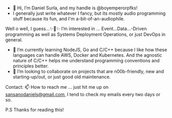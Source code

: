 - 👋 Hi, I’m Daniel Surla, and my handle is @boyemperorpfks!
- I generally just write whatever I fancy, but its mostly audio programming stuff because its fun, and I'm a-bit-of-an-audiophile.

Well o well, I guess...✨👀✨ I’m interested in ... Event...Data...-Driven programming as well as Systems Deployment Operations, or just DevOps in general.
- 🌱 I’m currently learning NodeJS, Go and C/C++ because I like how these languages can handle AWS, Docker and Kubernetes.
        And the agnostic nature of C/C++ helps me understand programming conventions and principles better. 
- 💞️ I’m looking to collaborate on projects that are n00b-friendly, new and starting-up/out, or just good old maintenance.

Contact: 📫 How to reach me ... just hit me up on sansanodaniels@gmail.com, I tend to check my emails every two days or so.

P.S
  Thanks for reading this!
<!---
boybulbousbemperor/boybulbousbemperor is a ✨ special ✨ repository because its `README.md` (this file) appears on your GitHub profile.
You can click the Preview link to take a look at your changes.
--->
